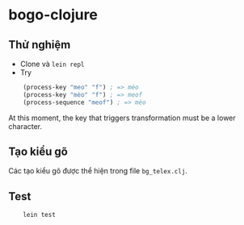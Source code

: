 # bogo-clojure

## Thử nghiệm

* Clone và  `lein repl`
* Try
```clojure
    (process-key "meo" "f") ; => mèo
    (process-key "mèo" "f") ; => meof
    (process-sequence "meof") ; => mèo
```

At this moment, the key that triggers transformation must be a lower
character.

## Tạo kiểu gõ

Các tạo kiểu gõ được thể hiện trong file `bg_telex.clj`.

## Test

```
    lein test
```

